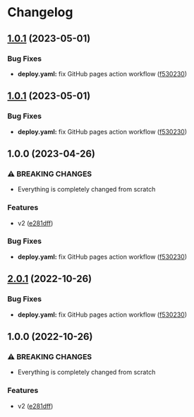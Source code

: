 # Changelog

## [1.0.1](https://github.com/Rajaniraiyn/Search-It/compare/v1.0.0...v1.0.1) (2023-05-01)


### Bug Fixes

* **deploy.yaml:** fix GitHub pages action workflow ([f530230](https://github.com/Rajaniraiyn/Search-It/commit/f53023089184f708d643eef7ed5f0965e02eb745))

## [1.0.1](https://github.com/Rajaniraiyn/Search-It/compare/v1.0.0...v1.0.1) (2023-05-01)


### Bug Fixes

* **deploy.yaml:** fix GitHub pages action workflow ([f530230](https://github.com/Rajaniraiyn/Search-It/commit/f53023089184f708d643eef7ed5f0965e02eb745))

## 1.0.0 (2023-04-26)


### ⚠ BREAKING CHANGES

* Everything is completely changed from scratch

### Features

* v2 ([e281dff](https://github.com/Rajaniraiyn/Search-It/commit/e281dffe579c3e513903874db6aa9aa9421aeb97))


### Bug Fixes

* **deploy.yaml:** fix GitHub pages action workflow ([f530230](https://github.com/Rajaniraiyn/Search-It/commit/f53023089184f708d643eef7ed5f0965e02eb745))

## [2.0.1](https://github.com/Rajaniraiyn/Search-It/compare/v2.0.0...v2.0.1) (2022-10-26)


### Bug Fixes

* **deploy.yaml:** fix GitHub pages action workflow ([f530230](https://github.com/Rajaniraiyn/Search-It/commit/f53023089184f708d643eef7ed5f0965e02eb745))

## 1.0.0 (2022-10-26)


### ⚠ BREAKING CHANGES

* Everything is completely changed from scratch

### Features

* v2 ([e281dff](https://github.com/Rajaniraiyn/Search-It/commit/e281dffe579c3e513903874db6aa9aa9421aeb97))

